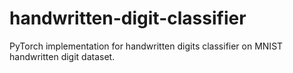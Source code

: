 # handwritten-digit-classifier
PyTorch implementation for handwritten digits classifier on MNIST handwritten digit dataset.
